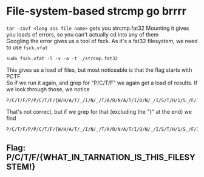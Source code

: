 # File-system-based strcmp go brrrr

`tar -zxvf <long ass file name>` gets you strcmp.fat32 Mounting it gives you loads of errors, so you can't actually cd into any of them  
Googling the error gives us a tool of fsck. As it's a fat32 filesystem, we need to use `fsck.vfat`

```text
sudo fsck.vfat -l -v -a -t ./strcmp.fat32
```

This gives us a load of files, but most noticeable is that the flag starts with PCTF  
So if we run it again, and grep for "P/C/T/F" we again get a load of results. If we look through those, we notice

```text
P/C/T/F/P/P/C/T/F/{W/H/A/T/_/I/N/_/T/A/R/N/A/T/I/O/N/_/I/S/T/H/1/S_/F/I/L/E/S/Y/S}
```

That's not correct, but if we grep for that \(excluding the "}" at the end\) we find

```text
P/C/T/F/P/P/C/T/F/{W/H/A/T/_/I/N/_/T/A/R/N/A/T/I/O/N/_/I/S/T/H/1/S_/F/I/L/E/S/Y/S/T/E/M/!}/SPACE/1
```

## Flag: P/C/T/F/{WHAT\_IN\_TARNATION\_IS\_THIS\_FILESYSTEM!}

